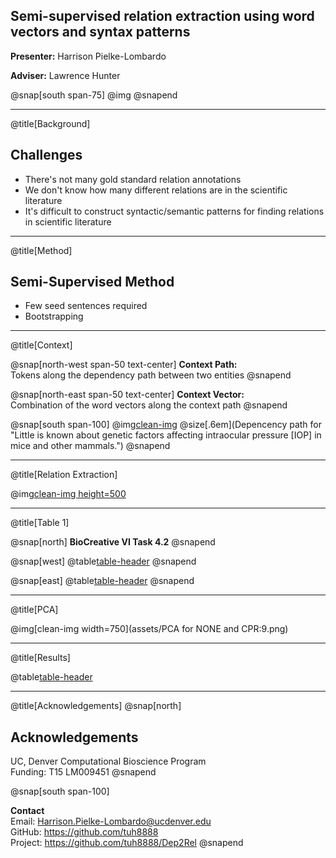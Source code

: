 ## Semi-supervised relation extraction using word vectors and syntax patterns

**Presenter:** Harrison Pielke-Lombardo

**Adviser:** Lawrence Hunter

@snap[south span-75]
@img[](assets/CUAnschutz_sl_clr.png)
@snapend

---
@title[Background]

## Challenges

- There's not many gold standard relation annotations
- We don't know how many different relations are in the scientific literature
- It's difficult to construct syntactic/semantic patterns for finding relations in 
scientific literature

---
@title[Method]

## Semi-Supervised Method

- Few seed sentences required
- Bootstrapping

---
@title[Context]

@snap[north-west span-50 text-center]
**Context Path:** 
</br>
Tokens along the dependency path between two entities
@snapend

@snap[north-east span-50 text-center]
**Context Vector:** 
</br>
Combination of the word vectors along the context path
@snapend

@snap[south span-100]
@img[clean-img](/assets/dep_example.svg) 
@size[.6em](Depencency path for "Little is known about genetic factors affecting intraocular pressure [IOP] in mice and other mammals.")
@snapend

---
@title[Relation Extraction]

@img[clean-img height=500](assets/algorithm.svg)


---
@title[Table 1]

@snap[north]
**BioCreative VI Task 4.2**
@snapend

@snap[west]
@table[table-header](assets/train-test.csv)
@snapend

@snap[east]
@table[table-header](assets/train-test-relations.csv)
@snapend

---
@title[PCA]

@img[clean-img width=750](assets/PCA for NONE and CPR:9.png)


---
@title[Results]

@table[table-header](assets/best-of-results.csv)

---

@title[Acknowledgements]
@snap[north]
## Acknowledgements
UC, Denver Computational Bioscience Program
</br>
Funding: T15 LM009451
@snapend

@snap[south span-100]

**Contact**
</br>
Email: Harrison.Pielke-Lombardo@ucdenver.edu
</br>
GitHub: https://github.com/tuh8888
</br>
Project: https://github.com/tuh8888/Dep2Rel
@snapend